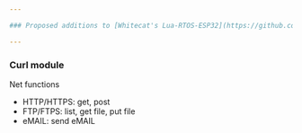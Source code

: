 ```yaml
---

### Proposed additions to [Whitecat's Lua-RTOS-ESP32](https://github.com/whitecatboard/Lua-RTOS-ESP32)

---
```



### Curl module

Net functions
*  HTTP/HTTPS: get, post
*  FTP/FTPS: list, get file, put file
*  eMAIL: send eMAIL

